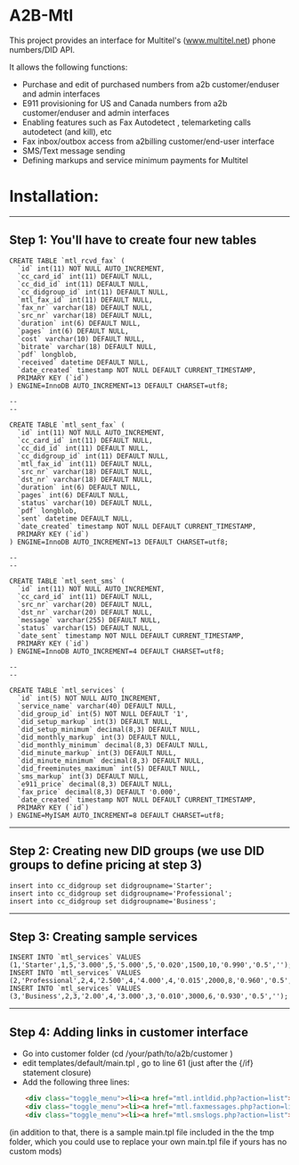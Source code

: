 A2B-Mtl
===================

This project provides an interface for Multitel's (www.multitel.net) phone numbers/DID API.

It allows the following functions:
 - Purchase and edit of purchased numbers from a2b customer/enduser and admin interfaces
 - E911 provisioning for US and Canada numbers from a2b customer/enduser and admin interfaces
 - Enabling features such as Fax Autodetect , telemarketing calls autodetect (and kill), etc
 - Fax inbox/outbox access from a2billing customer/end-user interface
 - SMS/Text message sending
 - Defining markups and service minimum payments for Multitel 
 
Installation:
===================

---------------------------------------------------------------------------------
Step 1:  You'll have to create four new tables
---------------------------------------------------------------------------------

```mysql
CREATE TABLE `mtl_rcvd_fax` (
  `id` int(11) NOT NULL AUTO_INCREMENT,
  `cc_card_id` int(11) DEFAULT NULL,
  `cc_did_id` int(11) DEFAULT NULL,
  `cc_didgroup_id` int(11) DEFAULT NULL,
  `mtl_fax_id` int(11) DEFAULT NULL,
  `fax_nr` varchar(18) DEFAULT NULL,
  `src_nr` varchar(18) DEFAULT NULL,
  `duration` int(6) DEFAULT NULL,
  `pages` int(6) DEFAULT NULL,
  `cost` varchar(10) DEFAULT NULL,
  `bitrate` varchar(18) DEFAULT NULL,
  `pdf` longblob,
  `received` datetime DEFAULT NULL,
  `date_created` timestamp NOT NULL DEFAULT CURRENT_TIMESTAMP,
  PRIMARY KEY (`id`)
) ENGINE=InnoDB AUTO_INCREMENT=13 DEFAULT CHARSET=utf8;

--
--

CREATE TABLE `mtl_sent_fax` (
  `id` int(11) NOT NULL AUTO_INCREMENT,
  `cc_card_id` int(11) DEFAULT NULL,
  `cc_did_id` int(11) DEFAULT NULL,
  `cc_didgroup_id` int(11) DEFAULT NULL,
  `mtl_fax_id` int(11) DEFAULT NULL,
  `src_nr` varchar(18) DEFAULT NULL,
  `dst_nr` varchar(18) DEFAULT NULL,
  `duration` int(6) DEFAULT NULL,
  `pages` int(6) DEFAULT NULL,
  `status` varchar(10) DEFAULT NULL,
  `pdf` longblob,
  `sent` datetime DEFAULT NULL,
  `date_created` timestamp NOT NULL DEFAULT CURRENT_TIMESTAMP,
  PRIMARY KEY (`id`)
) ENGINE=InnoDB AUTO_INCREMENT=13 DEFAULT CHARSET=utf8;

--
--

CREATE TABLE `mtl_sent_sms` (
  `id` int(11) NOT NULL AUTO_INCREMENT,
  `cc_card_id` int(11) DEFAULT NULL,
  `src_nr` varchar(20) DEFAULT NULL,
  `dst_nr` varchar(20) DEFAULT NULL,
  `message` varchar(255) DEFAULT NULL,
  `status` varchar(15) DEFAULT NULL,
  `date_sent` timestamp NOT NULL DEFAULT CURRENT_TIMESTAMP,
  PRIMARY KEY (`id`)
) ENGINE=InnoDB AUTO_INCREMENT=4 DEFAULT CHARSET=utf8;

--
--

CREATE TABLE `mtl_services` (
  `id` int(5) NOT NULL AUTO_INCREMENT,
  `service_name` varchar(40) DEFAULT NULL,
  `did_group_id` int(5) NOT NULL DEFAULT '1',
  `did_setup_markup` int(3) DEFAULT NULL,
  `did_setup_minimum` decimal(8,3) DEFAULT NULL,
  `did_monthly_markup` int(3) DEFAULT NULL,
  `did_monthly_minimum` decimal(8,3) DEFAULT NULL,
  `did_minute_markup` int(3) DEFAULT NULL,
  `did_minute_minimum` decimal(8,3) DEFAULT NULL,
  `did_freeminutes_maximum` int(5) DEFAULT NULL,
  `sms_markup` int(3) DEFAULT NULL,
  `e911_price` decimal(8,3) DEFAULT NULL,
  `fax_price` decimal(8,3) DEFAULT '0.000',
  `date_created` timestamp NOT NULL DEFAULT CURRENT_TIMESTAMP,
  PRIMARY KEY (`id`)
) ENGINE=MyISAM AUTO_INCREMENT=8 DEFAULT CHARSET=utf8;
```

---------------------------------------------------------------------------------
Step 2:  Creating new DID groups (we use DID groups to define pricing at step 3)
---------------------------------------------------------------------------------
```mysql
insert into cc_didgroup set didgroupname='Starter';
insert into cc_didgroup set didgroupname='Professional';
insert into cc_didgroup set didgroupname='Business';
```
---------------------------------------------------------------------------------
Step 3:  Creating sample services
---------------------------------------------------------------------------------
```mysql
INSERT INTO `mtl_services` VALUES (1,'Starter',1,5,'3.000',5,'5.000',5,'0.020',1500,10,'0.990','0.5','');
INSERT INTO `mtl_services` VALUES (2,'Professional',2,4,'2.500',4,'4.000',4,'0.015',2000,8,'0.960','0.5','');
INSERT INTO `mtl_services` VALUES (3,'Business',2,3,'2.00',4,'3.000',3,'0.010',3000,6,'0.930','0.5','');
```

---------------------------------------------------------------------------------
Step 4:  Adding links in customer interface
---------------------------------------------------------------------------------

- Go into customer folder  (cd /your/path/to/a2b/customer )
- edit templates/default/main.tpl , go to line 61 (just after the {/if} statement closure)
- Add the following three lines:

```html
    <div class="toggle_menu"><li><a href="mtl.intldid.php?action=list"><STRONG>International DIDs</strong></a></li></div>
    <div class="toggle_menu"><li><a href="mtl.faxmessages.php?action=list"><STRONG>FAX MESSAGES</strong></a></li></div>
    <div class="toggle_menu"><li><a href="mtl.smslogs.php?action=list"><STRONG>SMS</strong></a></li></div>
```
(in addition to that, there is a sample main.tpl file included in the the tmp folder, which you could use to replace your own main.tpl file if yours has no custom mods)


